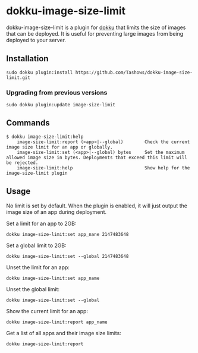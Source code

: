 # dokku-image-size-limit

dokku-image-size-limit is a plugin for [dokku][dokku] that limits the size of images that can be deployed. It is useful for preventing large images from being deployed to your server.

## Installation

```shell
sudo dokku plugin:install https://github.com/Tashows/dokku-image-size-limit.git
```

### Upgrading from previous versions

```shell
sudo dokku plugin:update image-size-limit
```

## Commands

```
$ dokku image-size-limit:help
    image-size-limit:report (<app>|--global)        Check the current image size limit for an app or globally.
    image-size-limit:set (<app>|--global) bytes     Set the maximum allowed image size in bytes. Deployments that exceed this limit will be rejected.
    image-size-limit:help                           Show help for the image-size-limit plugin
```

## Usage
No limit is set by default. When the plugin is enabled, it will just output the image size of an app during deployment.

Set a limit for an app to 2GB:
```shell
dokku image-size-limit:set app_nane 2147483648
``` 

Set a global limit to 2GB:
```shell
dokku image-size-limit:set --global 2147483648
```

Unset the limit for an app:
```shell
dokku image-size-limit:set app_name
```

Unset the global limit:
```shell
dokku image-size-limit:set --global
```

Show the current limit for an app:
```shell
dokku image-size-limit:report app_name
```

Get a list of all apps and their image size limits:
```shell
dokku image-size-limit:report
```

[dokku]: https://github.com/dokku/dokku
